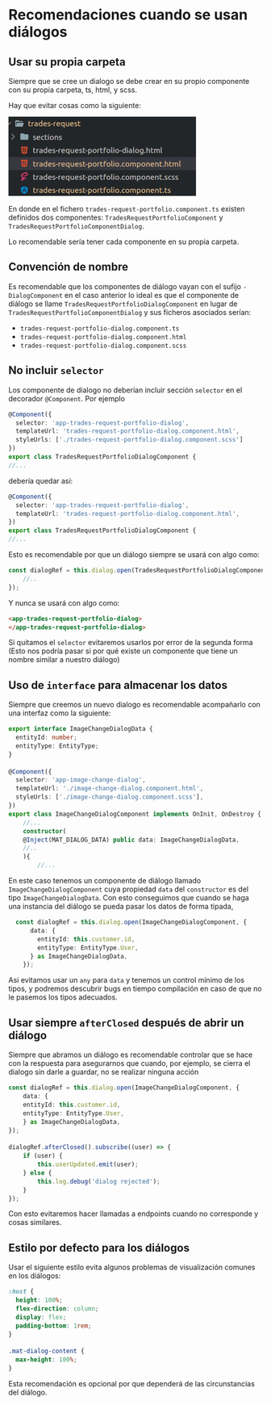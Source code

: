 # Recomendaciones cuando se usan diálogos


## Usar su propia carpeta
Siempre que se cree un dialogo se debe crear en su propio componente con su propia carpeta, ts, html, y scss. 

Hay que evitar cosas como la siguiente:

![](./trades-request-folder.png)

En donde en el fichero `trades-request-portfolio.component.ts` existen definidos dos componentes: `TradesRequestPortfolioComponent` y `TradesRequestPortfolioComponentDialog`. 

Lo recomendable sería tener cada componente en su propia carpeta.

## Convención de nombre
Es recomendable que los componentes de diálogo vayan con el sufijo `-DialogComponent` en el caso anterior lo ideal es que el componente de diálogo se llame `TradesRequestPortfolioDialogComponent` en lugar de `TradesRequestPortfolioComponentDialog` y sus ficheros asociados serían:
- `trades-request-portfolio-dialog.component.ts`
- `trades-request-portfolio-dialog.component.html`
- `trades-request-portfolio-dialog.component.scss`

## No incluir `selector`
Los componente de dialogo no deberían incluir sección `selector` en el decorador `@Component`. Por ejemplo

```ts
@Component({
  selector: 'app-trades-request-portfolio-dialog',
  templateUrl: 'trades-request-portfolio-dialog.component.html',
  styleUrls: ['./trades-request-portfolio-dialog.component.scss']
})
export class TradesRequestPortfolioDialogComponent {
//...
```

debería quedar así:
```ts
@Component({
  selector: 'app-trades-request-portfolio-dialog',
  templateUrl: 'trades-request-portfolio-dialog.component.html',
})
export class TradesRequestPortfolioDialogComponent {
//...
```

Esto es recomendable por que un diálogo siempre se usará con algo como:
```ts
const dialogRef = this.dialog.open(TradesRequestPortfolioDialogComponent, {
    //..
});
```

Y nunca se usará con algo como:
```html
<app-trades-request-portfolio-dialog>
</app-trades-request-portfolio-dialog>
```

Si quitamos el `selector` evitaremos usarlos por error de la segunda forma (Esto nos podría pasar si por qué existe un componente que tiene un nombre similar a nuestro diálogo)

## Uso de `interface` para almacenar los datos
Siempre que creemos un nuevo dialogo es recomendable acompañarlo con una interfaz como la siguiente:

```ts
export interface ImageChangeDialogData {
  entityId: number;
  entityType: EntityType;
}

@Component({
  selector: 'app-image-change-dialog',
  templateUrl: './image-change-dialog.component.html',
  styleUrls: ['./image-change-dialog.component.scss'],
})
export class ImageChangeDialogComponent implements OnInit, OnDestroy {
    //...
    constructor(    
    @Inject(MAT_DIALOG_DATA) public data: ImageChangeDialogData,
    //..
    ){
        //...
```

En este caso tenemos un componente de diálogo llamado `ImageChangeDialogComponent` cuya propiedad `data` del `constructor` es del tipo `ImageChangeDialogData`. Con esto conseguimos que cuando se haga una instancia del diálogo se pueda pasar los datos de forma tipada, 

```ts
  const dialogRef = this.dialog.open(ImageChangeDialogComponent, {
      data: {
        entityId: this.customer.id,
        entityType: EntityType.User,
      } as ImageChangeDialogData,
    });
```

Asi evitamos usar un `any` para `data` y tenemos un control mínimo de los tipos, y podremos descubrir bugs en tiempo compilación en caso de que no le pasemos los tipos adecuados.

## Usar siempre `afterClosed` después de abrir un diálogo
Siempre que abramos un diálogo es recomendable controlar que se hace con la respuesta para asegurarnos que cuando, por ejemplo, se cierra el dialogo sin darle a guardar, no se realizar ninguna acción
```ts
const dialogRef = this.dialog.open(ImageChangeDialogComponent, {
    data: {
    entityId: this.customer.id,
    entityType: EntityType.User,
    } as ImageChangeDialogData,
});

dialogRef.afterClosed().subscribe((user) => {
    if (user) {
        this.userUpdated.emit(user);
    } else {
        this.log.debug('dialog rejected');
    }
});

```
Con esto evitaremos hacer llamadas a endpoints cuando no corresponde y cosas similares.

## Estilo por defecto para los diálogos
Usar el siguiente estilo evita algunos problemas de visualización comunes en los diálogos:
```scss
:host {
  height: 100%;
  flex-direction: column;
  display: flex;
  padding-bottom: 1rem;
}

.mat-dialog-content {
  max-height: 100%;
}
```
Esta recomendación es opcional por que dependerá de las circunstancias del diálogo.
